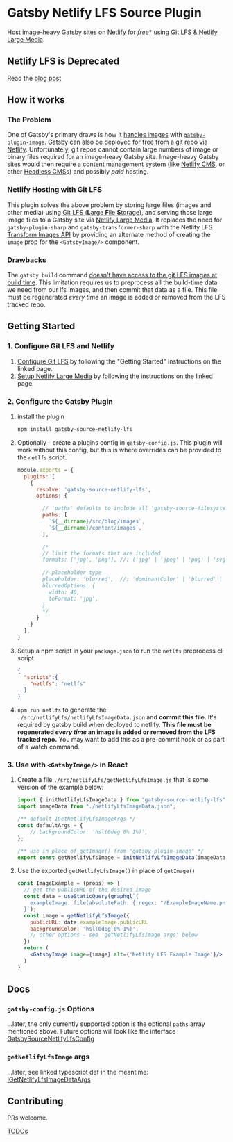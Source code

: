# Gatsby Netlify LFS Source Plugin
Host image-heavy [Gatsby](https://www.gatsbyjs.com/) sites on [Netlify](https://www.netlify.com/with/gatsby/) for _free_[\*](https://www.netlify.com/pricing/#add-ons-large-media) using [Git LFS](https://git-lfs.github.com/) & [Netlify Large Media](https://docs.netlify.com/large-media/setup/).

## Netlify LFS is Deprecated 
Read the [blog post](https://answers.netlify.com/t/large-media-feature-deprecated-but-not-removed/100804)

## How it works

### The Problem
One of Gatsby's primary draws is how it [handles images](https://using-gatsby-image.gatsbyjs.org/) with [`gatsby-plugin-image`](https://www.gatsbyjs.com/plugins/gatsby-plugin-image/). Gatsby can also be [deployed for free from a git repo via Netlify](https://www.netlify.com/blog/2016/02/24/a-step-by-step-guide-gatsby-on-netlify/). Unfortunately, git repos cannot contain large numbers of image or binary files required for an image-heavy Gatsby site. Image-heavy Gatsby sites would then require a content management system (like [Netlify CMS](https://github.com/netlify-templates/gatsby-starter-netlify-cms), or other [Headless CMS](https://www.gatsbyjs.com/docs/how-to/sourcing-data/headless-cms/)s) and possibly _paid_ hosting.

### Netlify Hosting with Git LFS
This plugin solves the above problem by storing large files (images and other media) using [Git LFS (**L**arge **F**ile  **S**torage)](https://git-lfs.github.com/), and serving those large image files to a Gatsby site via [Netlify Large Media](https://docs.netlify.com/large-media/setup/). It replaces the need for `gatsby-plugin-sharp` and `gatsby-transformer-sharp` with the Netlify LFS [Transform Images API](https://docs.netlify.com/large-media/transform-images/) by providing an alternate method of creating the `image` prop for the `<GatsbyImage/>` component.

### Drawbacks
The `gatsby build` command [doesn't have access to the git LFS images at build time](https://github.com/gatsbyjs/gatsby/issues/12438#issuecomment-474113335). This limitation requires us to preprocess all the build-time data we need from our lfs images, and then commit that data as a file. This file must be regenerated _every time_ an image is added or removed from the LFS tracked repo.

## Getting Started

### 1. Configure Git LFS and Netlify
1. [Configure Git LFS](https://git-lfs.github.com/) by following the "Getting Started" instructions on the linked page.
2. [Setup Netlify Large Media](https://docs.netlify.com/large-media/setup/) by following the instructions on the linked page.

### 2. Configure the Gatsby Plugin
1. install the plugin
    ```bash
    npm install gatsby-source-netlify-lfs
    ```
2. Optionally - create a plugins config in `gatsby-config.js`. This plugin will work without this config, but this is where overrides can be provided to the `netlfs` script.
    ```js
    module.exports = {
      plugins: [
        {
          resolve: 'gatsby-source-netlify-lfs',
          options: {

            // 'paths' defaults to include all 'gatsby-source-filesystem' config paths, but they can be manually overridden here
            paths: [
              `${__dirname}/src/blog/images`,
              `${__dirname}/content/images`,
            ],

            /*
            // limit the formats that are included
            formats: ['jpg', 'png'], //: ('jpg' | 'jpeg' | 'png' | 'svg' | 'gif')[]
            
            // placeholder type
            placeholder: 'blurred',  //: 'dominantColor' | 'blurred' | 'none';
            blurredOptions: {
              width: 40,
              toFormat: 'jpg',
            }
            */
          }
        }
      ],
    }
    ```
3. Setup a npm script in your `package.json` to run the `netlfs` preprocess cli script
    ```json
    {
      "scripts":{
        "netlfs": "netlfs"
      }
    }
    ```
4. `npm run netlfs` to generate the `./src/netlifyLfs/netlifyLfsImageData.json` and **commit this file**. It's required by gatsby build when deployed to netlify. __This file must be regenerated _every time_ an image is added or removed from the LFS tracked repo.__ You may want to add this as a pre-commit hook or as part of a watch command.


### 3. Use with `<GatsbyImage/>` in React
1. Create a file `./src/netlifyLfs/getNetlifyLfsImage.js` that is some version of the example below:
    ```js
    import { initNetlifyLfsImageData } from "gatsby-source-netlify-lfs";
    import imageData from "./netlifyLfsImageData.json";

    /** default IGetNetlifyLfsImageArgs */
    const defaultArgs = {
        // backgroundColor: 'hsl(0deg 0% 1%)',
    };

    /** use in place of getImage() from "gatsby-plugin-image" */
    export const getNetlifyLfsImage = initNetlifyLfsImageData(imageData, defaultArgs);
    ```
2. Use the exported `getNetlifyLfsImage()` in place of `getImage()`
    ```jsx
    const ImageExample = (props) => {
      // get the publicURL of the desired image
      const data = useStaticQuery(graphql`{
        exampleImage: file(absolutePath: { regex: "/ExampleImageName.png/" }) { publicURL })
      }`);
      const image = getNetlifyLfsImage({
        publicURL: data.exampleImage.publicURL
        backgroundColor: 'hsl(0deg 0% 1%)',
        // other options - see 'getNetlifyLfsImage args' below
      })
      return (
        <GatsbyImage image={image} alt={'Netlify LFS Example Image'}/>
      )
    }
    ```

## Docs
### `gatsby-config.js` Options
...later, the only currently supported option is the optional `paths` array mentioned above. Future options will look like the interface [GatsbySourceNetlifyLfsConfig](./src/defaultConfig.ts#L1) 

### `getNetlifyLfsImage` args
...later, see linked typescript def in the meantime: [IGetNetlifyLfsImageDataArgs](./src/initNetlifyLfsImageData.ts#L4)

## Contributing
PRs welcome.

[TODOs](./TODO.md)
